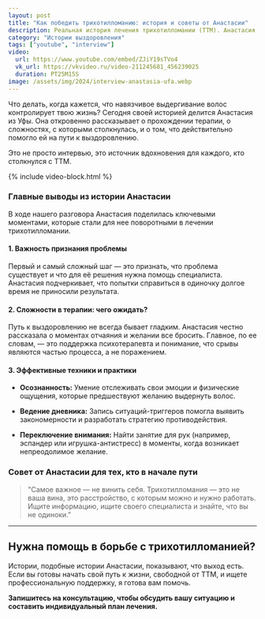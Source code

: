 ```yaml
---
layout: post
title: "Как победить трихотилломанию: история и советы от Анастасии"
description: Реальная история лечения трихотилломании (ТТМ). Анастасия делится своим опытом терапии, рассказывает о трудностях и дает практические советы, которые помогли ей остановить выдергивание волос.
category: "Истории выздоровления"
tags: ["youtube", "interview"]
video:
  url: https://www.youtube.com/embed/ZJiY19sTVo4
  vk_url: https://vkvideo.ru/video-211245681_456239025
  duration: PT25M15S
image: /assets/img/2024/interview-anastasia-ufa.webp
---
```




Что делать, когда кажется, что навязчивое выдергивание волос контролирует твою жизнь? Сегодня своей историей делится Анастасия из Уфы. 
Она откровенно рассказывает о прохождении терапии, о сложностях, с которыми столкнулась, и о том, что действительно помогло ей на пути к выздоровлению.

Это не просто интервью, это источник вдохновения для каждого, кто столкнулся с ТТМ.

{% include video-block.html %}

### Главные выводы из истории Анастасии

В ходе нашего разговора Анастасия поделилась ключевыми моментами, которые стали для нее поворотными в лечении трихотилломании.

#### 1. Важность признания проблемы
Первый и самый сложный шаг — это признать, что проблема существует и что для её решения нужна помощь специалиста. Анастасия подчеркивает, что попытки справиться в одиночку долгое время не приносили результата.

#### 2. Сложности в терапии: чего ожидать?
Путь к выздоровлению не всегда бывает гладким. Анастасия честно рассказала о моментах отчаяния и желании все бросить. Главное, по ее словам, — это поддержка психотерапевта и понимание, что срывы являются частью процесса, а не поражением.

#### 3. Эффективные техники и практики

* **Осознанность:** Умение отслеживать свои эмоции и физические ощущения, которые предшествуют желанию выдернуть волос.

* **Ведение дневника:** Запись ситуаций-триггеров помогла выявить закономерности и разработать стратегию противодействия.

* **Переключение внимания:** Найти занятие для рук (например, эспандер или игрушка-антистресс) в моменты, когда возникает непреодолимое желание.

### Совет от Анастасии для тех, кто в начале пути

> "Самое важное — не винить себя. Трихотилломания — это не ваша вина, это расстройство, с которым можно и нужно работать. Ищите информацию, ищите своего специалиста и знайте, что вы не одиноки."

---

## Нужна помощь в борьбе с трихотилломанией?

Истории, подобные истории Анастасии, показывают, что выход есть. Если вы готовы начать свой путь к жизни, свободной от ТТМ, и ищете профессиональную поддержку, я готова вам помочь.

**Запишитесь на консультацию, чтобы обсудить вашу ситуацию и составить индивидуальный план лечения.**
